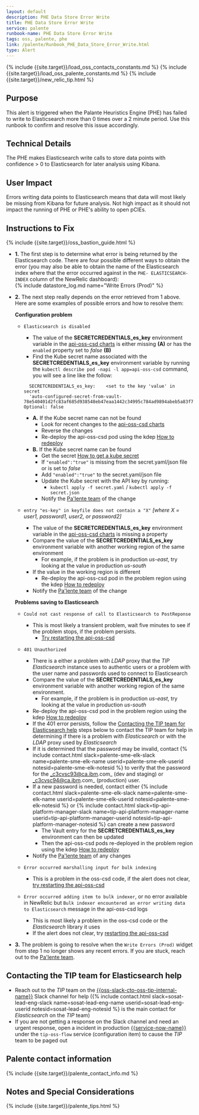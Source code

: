 ```yaml
---
layout: default
description: PHE Data Store Error Write
title: PHE Data Store Error Write
service: palente
runbook-name: PHE Data Store Error Write
tags: oss, palente, phe
link: /palente/Runbook_PHE_Data_Store_Error_Write.html
type: Alert
---
```


{% include {{site.target}}/load_oss_contacts_constants.md %}
{% include {{site.target}}/load_oss_palente_constants.md %}
{% include {{site.target}}/new_relic_tip.html %}

## Purpose
This alert is triggered when the Palante Heuristics Engine (PHE) has failed to write to Elasticsearch more than 0 times over a 2 minute period. Use this runbook to confirm and resolve this issue accordingly.

## Technical Details
The PHE makes Elasticsearch write calls to store data points with confidence > 0 to Elasticsearch for later analysis using Kibana.

## User Impact
Errors writing data points to Elasticsearch means that data will most likely be missing from Kibana for future analysis. Not high impact as it should not impact the running of PHE or PHE's ability to open pCIEs.

## Instructions to Fix

{% include {{site.target}}/oss_bastion_guide.html %}

* **1.** The first step is to determine what error is being returned by the Elasticsearch code. There are four possible different ways to obtain the error (you may also be able to obtain the name of the Elasticsearch index where that the error occurred against in the `PHE- ELASTICSEARCH- INDEX` column of the NewRelic dashboard):  
{% include datastore_log.md name="Write Errors (Prod)" %}
* **2.** The next step really depends on the error retrieved from 1 above. Here are some examples of possible errors and how to resolve them:

    **Configuration problem**

    - `Elasticsearch is disabled`
      - The value of the **SECRETCREDENTIALS_es_key** environment variable in the [api-oss-csd charts]({{api-oss-csd-charts-link}}) is either missing **(A)** or has the `enabled` property set to _false_ **(B)**
      - Find the Kube secret name associated with the **SECRETCREDENTIALS_es_key** environment variable by running the `kubectl describe pod -napi -l app=api-oss-csd` command, you will see a line like the follow:
      ```
        SECRETCREDENTIALS_es_key:    <set to the key 'value' in secret
        'auto-configured-secret-from-vault-78e540401d2fc83af685d938548eb47eaa1442c34995c784ad9894abeb5a83f7'>  Optional: false
      ```
      - **A.** If the Kube secret name can not be found
        - Look for recent changes to the [api-oss-csd charts]({{api-oss-csd-charts-link}})
        - Reverse the changes
        - Re-deploy the api-oss-csd pod using the kdep [How to redeploy]({{site.baseurl}}/docs/runbooks/palente/Palente_Tips_and_Techniques.html#how-to-redeploy-palente-services)
      - **B.** If the Kube secret name can be found
        - Get the secret [How to get a kube secret]({{site.baseurl}}/docs/runbooks/palente/Palente_Tips_and_Techniques.html#how-to-get-a-kube-secret)
        - If `"enabled":"true"` is missing from the secret.yaml/json file or is set to _false_
        - Add `"enabled":"true"` to the secret.yaml/json  file
        - Update the Kube secret with the API key by running:
          - `kubectl apply -f secret.yaml` / `kubectl apply -f secret.json`
        - Notify the [Pa'lente team](#palente-contact-information) of the change

    - `entry "es-key" in keyfile does not contain a "X"` _[where X = user1, password1, user2, or password2]_
        - The value of the **SECRETCREDENTIALS_es_key** environment variable in the [api-oss-csd charts]({{api-oss-csd-charts-link}}) is missing a property
        - Compare the value of the **SECRETCREDENTIALS_es_key** environment variable with another working region of the same environment
          - For example, if the problem is in production _us-east_, try looking at the value in production _us-south_
        - If the value in the working region is different
          - Re-deploy the api-oss-csd pod in the problem region using the kdep [How to redeploy]({{site.baseurl}}/docs/runbooks/palente/Palente_Tips_and_Techniques.html#how-to-redeploy-palente-services)
        - Notify the [Pa'lente team](#palente-contact-information) of the change

    **Problems saving to Elasticsearch**

    - `Could not cast response of call to Elasticsearch to PostReponse`
        - This is most likely a transient problem, wait five minutes to see if the problem stops, if the problem persists.
          - [Try restarting the api-oss-csd ]({{site.baseurl}}/docs/runbooks/palente/Palente_Tips_and_Techniques.html#how-to-restart-palente-services)

    - `401 Unauthorized`
        - There is a either a problem with _LDAP_ proxy that the _TIP Elasticsearch_ instance uses to authentic users or a problem with the user name and passwords used to connect to Elasticsearch
        - Compare the value of the **SECRETCREDENTIALS_es_key** environment variable with another working region of the same environment.
          - For example, if the problem is in production _us-east_, try looking at the value in production _us-south_
        - Re-deploy the api-oss-csd pod in the problem region using the kdep [How to redeploy]({{site.baseurl}}/docs/runbooks/palente/Palente_Tips_and_Techniques.html#how-to-redeploy-palente-services)
        - If the 401 error persists, follow the [Contacting the TIP team for Elasticsearch help](#contacting-the-tip-team-for-elasticsearch-help) steps below to contact the TIP team for help in determining if there is a problem with _Elasticsearch_ or with the _LDAP_ proxy used by _Elasticsearch_
        - If it is determined that the password may be invalid, contact {% include contact.html slack=palente-sme-elk-slack name=palente-sme-elk-name userid=palente-sme-elk-userid notesid=palente-sme-elk-notesid %} to verify that the password for the _c3cvsc93@ca.ibm.com_ (dev and staging) or _c3cvsc94@ca.ibm.com_ (production) user.
        - If a new password is needed, contact either {% include contact.html slack=palente-sme-elk-slack name=palente-sme-elk-name userid=palente-sme-elk-userid notesid=palente-sme-elk-notesid %} or {% include contact.html slack=tip-api-platform-manager-slack name=tip-api-platform-manager-name userid=tip-api-platform-manager-userid notesid=tip-api-platform-manager-notesid %} can create a new password
          - The Vault entry for the **SECRETCREDENTIALS_es_key** environment can then be updated
          - Then the api-oss-csd pods re-deployed in the problem region using the kdep [How to redeploy]({{site.baseurl}}/docs/runbooks/palente/Palente_Tips_and_Techniques.html#how-to-redeploy-palente-services)
        - Notify the [Pa'lente team](#palente-contact-information) of any changes

    - `Error occurred marshalling input for bulk indexing`
        - This is a problem in the oss-csd code, if the alert does not clear, [try restarting the api-oss-csd](({{site.baseurl}}/docs/runbooks/palente/Palente_Tips_and_Techniques.html#how-to-restart-palente-services))

    - `Error occurred adding item to bulk indexer`, or no error available in NewRelic but `Bulk indexer encountered an error writing data to Elasticsearch` message in the api-oss-csd logs
        - This is most likely a problem in the oss-csd code or the _Elasticsearch_ library it uses
        - If the alert does not clear, try [restarting the api-oss-csd](({{site.baseurl}}/docs/runbooks/palente/Palente_Tips_and_Techniques.html#how-to-restart-palente-services))

* **3.** The problem is going to resolve when the `Write Errors (Prod)` widget from step 1 no longer shows any recent errors. If you are stuck, reach out to the [Pa'lente team](#palente-contact-information).

## Contacting the TIP team for Elasticsearch help

- Reach out to the _TIP_ team on the [{{oss-slack-cto-oss-tip-internal-name}}]({{oss-slack-cto-oss-tip-internal-link}}) Slack channel for help ({% include contact.html slack=sosat-lead-eng-slack name=sosat-lead-eng-name userid=sosat-lead-eng-userid notesid=sosat-lead-eng-notesid %} is the main contact for _Elasticsearch_ on the _TIP_ team)
- If you are not getting a response on the Slack channel and need an urgent response, open a incident in production [{{service-now-name}}]({{service-now-link}}) under the `tip-oss-flow` service (configuration item) to cause the _TIP_ team to be paged out

## Palente contact information
{% include {{site.target}}/palente_contact_info.md %}

## Notes and Special Considerations
{% include {{site.target}}/palente_tips.html %}
